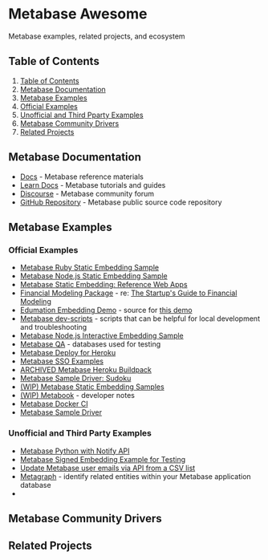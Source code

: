 # Metabase Awesome

Metabase examples, related projects, and ecosystem

## Table of Contents

1. [Table of Contents](#table-of-contents)
1. [Metabase Documentation](#metabase-documentation)
1. [Metabase Examples](#metabase-examples)
  1. [Official Examples](#official-examples)
  1. [Unofficial and Third Pparty Examples](#unofficial-and-third-party-examples)
1. [Metabase Community Drivers](#metabase-community-drivers)
1. [Related Projects](#related-projects)

## Metabase Documentation
- [Docs](https://www.metabase.com/docs/latest/) - Metabase reference materials
- [Learn Docs](https://www.metabase.com/learn/) - Metabase tutorials and guides
- [Discourse](https://discourse.metabase.com/) - Metabase community forum
- [GitHub Repository](https://github.com/metabase/metabase/) - Metabase public source code repository

## Metabase Examples

### Official Examples
- [Metabase Ruby Static Embedding Sample](https://github.com/metabase/metabase-ruby-static-embedding-sample)
- [Metabase Node.js Static Embedding Sample](https://github.com/metabase/metabase-nodejs-static-embedding-sample)
- [Metabase Static Embedding: Reference Web Apps](https://github.com/metabase/static-embedding-reference-apps)
- [Financial Modeling Package](https://github.com/metabase/financial-modeling-package) - re: [The Startup's Guide to Financial Modeling](https://www.metabase.com/startup-guide/introduction)
- [Edumation Embedding Demo](https://github.com/metabase/edumation-embedding-demo) - source for [this demo](https://embedding-demo.metabase.com/)
- [Metabase dev-scripts](https://github.com/metabase/dev-scripts) - scripts that can be helpful for local development and troubleshooting
- [Metabase Node.js Interactive Embedding Sample](https://github.com/metabase/metabase-nodejs-express-interactive-embedding-sample)
- [Metabase QA](https://github.com/metabase/metabase-qa) - databases used for testing
- [Metabase Deploy for Heroku](https://github.com/metabase/metabase-deploy)
- [Metabase SSO Examples](https://github.com/metabase/sso-examples)
- [ARCHIVED Metabase Heroku Buildpack](https://github.com/metabase/metabase-buildpack)
- [Metabase Sample Driver: Sudoku](https://github.com/metabase/sudoku-driver)
- [(WIP) Metabase Static Embedding Samples](https://github.com/metabase/metabase-static-embedding-samples)
- [(WIP) Metabook](https://github.com/metabase/metabook) - developer notes
- [Metabase Docker CI](https://github.com/metabase/metabase-docker-ci)
- [Metabase Sample Driver](https://github.com/metabase/sample-driver)

### Unofficial and Third Party Examples
- [Metabase Python with Notify API](https://github.com/likeshumidity/metabase-python-api-notify)
- [Metabase Signed Embedding Example for Testing](https://github.com/likeshumidity/metabase-signed-embedding)
- [Update Metabase user emails via API from a CSV list](https://github.com/likeshumidity/metabase-update-emails-via-api)
- [Metagraph](https://github.com/paoliniluis/metagraph) - identify related entities within your Metabase application database
- 

## Metabase Community Drivers

## Related Projects



